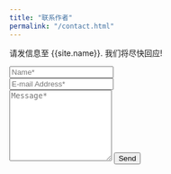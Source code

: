 ```yaml
---
title: "联系作者"
permalink: "/contact.html"
---
```


<form action="https://formspree.io/{{site.email}}" method="POST">    
<p class="mb-4">请发信息至 {{site.name}}. 我们将尽快回应!</p>
<div class="form-group row">
<div class="col-md-6">
<input class="form-control" type="text" name="name" placeholder="Name*" required>
</div>
<div class="col-md-6">
<input class="form-control" type="email" name="_replyto" placeholder="E-mail Address*" required>
</div>
</div>
<textarea rows="8" class="form-control mb-3" name="message" placeholder="Message*" required></textarea>    
<input class="btn btn-success" type="submit" value="Send">
</form>
